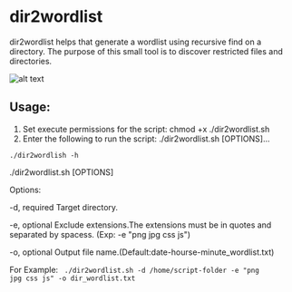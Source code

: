 # dir2wordlist
dir2wordlist helps that generate a wordlist using recursive find on a directory. The purpose of this small tool is to discover restricted files and directories.



![alt text](https://github.com/mikailfidan/dir2wordlist/blob/master/screenshots/dir2wordlist.gif)

<h2>Usage:</h2>

  1. Set execute permissions for the script:
     chmod +x ./dir2wordlist.sh
  2. Enter the following to run the script:
     ./dir2wordlist.sh [OPTIONS]...

<code>./dir2wordlish -h</code>



 ./dir2wordlist.sh [OPTIONS] 

 Options:

  -d, required Target directory.

  -e, optional Exclude extensions.The extensions must be in quotes and separated by spacess.
      (Exp: -e "png jpg css js")

  -o, optional Output file name.(Default:date-hourse-minute_wordlist.txt)

 For Example: <code> ./dir2wordlist.sh -d /home/script-folder -e "png jpg css js" -o dir_wordlist.txt </code>
